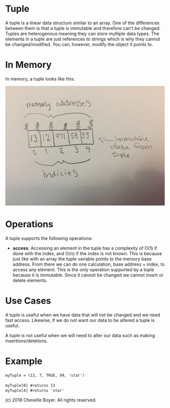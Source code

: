 # Tuple

A tuple is a linear data structure similar to an array. One of the differences between them is that a tuple is immutable and therefore can't be changed. Tuples are heterogenous meaning they can store multiple data types. The elements in a tuple are just references to strings which is why they cannot be changed/modified. You can, however, modify the object it points to.

# In Memory

In memory, a tuple looks like this:

![Image of Tuple in Memory](images/tuple.jpg)


# Operations

A tuple supports the following operations:

* **access**: Accessing an element in the tuple has a complexity of O(1) if done with the index, and O(n) if the index is not known. This is because just like with an array the tuple variable points to the memory base address. From there we can do one calculation, base address + index, to access any element. This is the only operation supported by a tuple because it is immutable. Since it cannot be changed we cannot insert or delete elements.

# Use Cases

A tuple is useful when we have data that will not be changed and we need fast access. Likewise, if we do not want our data to be altered a tuple is useful.

A tuple is not useful when we will need to alter our data such as making insertions/deletions.

# Example

```
myTuple = (13, 7, TRUE, 99, 'star')

myTuple[0] #returns 13
myTuple[4] #returns 'star'
```

(c) 2018 Chevelle Boyer. All rights reserved.
